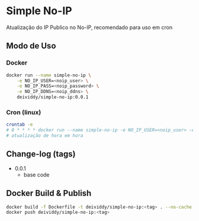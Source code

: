 # Simple No-IP

Atualização do IP Publico no No-IP, recomendado para uso em cron

## Modo de Uso

### Docker

```sh
docker run --name simple-no-ip \
    -e NO_IP_USER=<noip_user> \
    -e NO_IP_PASS=<noip_password> \
    -e NO_IP_DDNS=<noip_ddns> \
    deividdy/simple-no-ip:0.0.1
```

### Cron (linux)

```sh
crontab -e
# 0 * * * * docker run --name simple-no-ip -e NO_IP_USER=<noip_user> -e NO_IP_PASS=<noip_password> -e NO_IP_DDNS=<noip_ddns> deividdy/simple-no-ip:0.0.1 >> /tmp/simple-no-ip.log && docker rm simple-no-ip >> /tmp/simple-no-ip.log
# atualização de hora em hora
```

## Change-log (tags)

- 0.0.1
  - base code

## Docker Build & Publish

```sh
docker build -f Dockerfile -t deividdy/simple-no-ip:<tag> . --no-cache
docker push deividdy/simple-no-ip:<tag>
```
